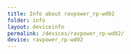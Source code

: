 ```yaml
---
title: Info about ravpower_rp-wd02
folder: info
layout: deviceinfo
permalink: /devices/ravpower_rp-wd02/
device: ravpower_rp-wd02
---
```

